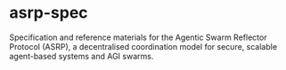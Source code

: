 # asrp-spec
Specification and reference materials for the Agentic Swarm Reflector Protocol (ASRP), a decentralised coordination model for secure, scalable agent-based systems and AGI swarms.
